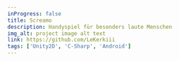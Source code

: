 ```yaml
---
inProgress: false
title: Screamo
description: Handyspiel für besonders laute Menschen
img_alt: project image alt text
link: https://github.com/LeKerkiii
tags: ['Unity2D', 'C-Sharp', 'Android']
---
```

